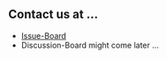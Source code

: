## Contact us at ...

- [Issue-Board](https://github.com/Anselmoo/spectrafit/issues)
- Discussion-Board might come later ...
